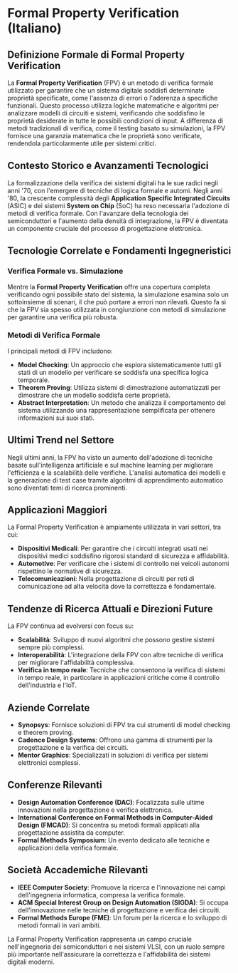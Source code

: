 # Formal Property Verification (Italiano)

## Definizione Formale di Formal Property Verification

La **Formal Property Verification** (FPV) è un metodo di verifica formale utilizzato per garantire che un sistema digitale soddisfi determinate proprietà specificate, come l'assenza di errori o l'aderenza a specifiche funzionali. Questo processo utilizza logiche matematiche e algoritmi per analizzare modelli di circuiti e sistemi, verificando che soddisfino le proprietà desiderate in tutte le possibili condizioni di input. A differenza di metodi tradizionali di verifica, come il testing basato su simulazioni, la FPV fornisce una garanzia matematica che le proprietà sono verificate, rendendola particolarmente utile per sistemi critici.

## Contesto Storico e Avanzamenti Tecnologici

La formalizzazione della verifica dei sistemi digitali ha le sue radici negli anni '70, con l'emergere di tecniche di logica formale e automi. Negli anni '80, la crescente complessità degli **Application Specific Integrated Circuits** (ASIC) e dei sistemi **System on Chip** (SoC) ha reso necessaria l'adozione di metodi di verifica formale. Con l'avanzare della tecnologia dei semiconduttori e l'aumento della densità di integrazione, la FPV è diventata un componente cruciale del processo di progettazione elettronica.

## Tecnologie Correlate e Fondamenti Ingegneristici

### Verifica Formale vs. Simulazione

Mentre la **Formal Property Verification** offre una copertura completa verificando ogni possibile stato del sistema, la simulazione esamina solo un sottoinsieme di scenari, il che può portare a errori non rilevati. Questo fa sì che la FPV sia spesso utilizzata in congiunzione con metodi di simulazione per garantire una verifica più robusta.

### Metodi di Verifica Formale

I principali metodi di FPV includono:

- **Model Checking**: Un approccio che esplora sistematicamente tutti gli stati di un modello per verificare se soddisfa una specifica logica temporale.
- **Theorem Proving**: Utilizza sistemi di dimostrazione automatizzati per dimostrare che un modello soddisfa certe proprietà.
- **Abstract Interpretation**: Un metodo che analizza il comportamento del sistema utilizzando una rappresentazione semplificata per ottenere informazioni sui suoi stati.

## Ultimi Trend nel Settore

Negli ultimi anni, la FPV ha visto un aumento dell'adozione di tecniche basate sull'intelligenza artificiale e sul machine learning per migliorare l'efficienza e la scalabilità delle verifiche. L'analisi automatica dei modelli e la generazione di test case tramite algoritmi di apprendimento automatico sono diventati temi di ricerca prominenti.

## Applicazioni Maggiori

La Formal Property Verification è ampiamente utilizzata in vari settori, tra cui:

- **Dispositivi Medicali**: Per garantire che i circuiti integrati usati nei dispositivi medici soddisfino rigorosi standard di sicurezza e affidabilità.
- **Automotive**: Per verificare che i sistemi di controllo nei veicoli autonomi rispettino le normative di sicurezza.
- **Telecomunicazioni**: Nella progettazione di circuiti per reti di comunicazione ad alta velocità dove la correttezza è fondamentale.

## Tendenze di Ricerca Attuali e Direzioni Future

La FPV continua ad evolversi con focus su:

- **Scalabilità**: Sviluppo di nuovi algoritmi che possono gestire sistemi sempre più complessi.
- **Interoperabilità**: L'integrazione della FPV con altre tecniche di verifica per migliorare l'affidabilità complessiva.
- **Verifica in tempo reale**: Tecniche che consentono la verifica di sistemi in tempo reale, in particolare in applicazioni critiche come il controllo dell'industria e l'IoT.

## Aziende Correlate

- **Synopsys**: Fornisce soluzioni di FPV tra cui strumenti di model checking e theorem proving.
- **Cadence Design Systems**: Offrono una gamma di strumenti per la progettazione e la verifica dei circuiti.
- **Mentor Graphics**: Specializzati in soluzioni di verifica per sistemi elettronici complessi.

## Conferenze Rilevanti

- **Design Automation Conference (DAC)**: Focalizzata sulle ultime innovazioni nella progettazione e verifica elettronica.
- **International Conference on Formal Methods in Computer-Aided Design (FMCAD)**: Si concentra su metodi formali applicati alla progettazione assistita da computer.
- **Formal Methods Symposium**: Un evento dedicato alle tecniche e applicazioni della verifica formale.

## Società Accademiche Rilevanti

- **IEEE Computer Society**: Promuove la ricerca e l'innovazione nei campi dell'ingegneria informatica, compresa la verifica formale.
- **ACM Special Interest Group on Design Automation (SIGDA)**: Si occupa dell'innovazione nelle tecniche di progettazione e verifica dei circuiti.
- **Formal Methods Europe (FME)**: Un forum per la ricerca e lo sviluppo di metodi formali in vari ambiti.

La Formal Property Verification rappresenta un campo cruciale nell'ingegneria dei semiconduttori e nei sistemi VLSI, con un ruolo sempre più importante nell'assicurare la correttezza e l'affidabilità dei sistemi digitali moderni.
